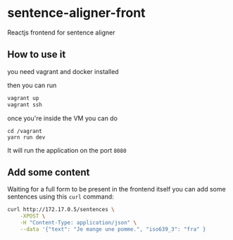 # sentence-aligner-front
Reactjs frontend for sentence aligner

## How to use it

you need vagrant and docker installed

then you can run 

```bash
vagrant up
vagrant ssh
```

once you're inside the VM you can do

```
cd /vagrant
yarn run dev
```

It will run the application on the port `8080`

## Add some content

Waiting for a full form to be present in the frontend itself
you can add some sentences using this `curl` command:

```bash
curl http://172.17.0.5/sentences \
    -XPOST \
    -H "Content-Type: application/json" \
    --data '{"text": "Je mange une pomme.", "iso639_3": "fra" }
```
